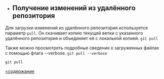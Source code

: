 * ## Получение изменений из удалённого репозитория

Для загрузки изменений из удалённого репозитория используется параметр `pull`. Он скачивает копию текущей ветки с указанного удалённого репозитория и объединяет её с локальной копией.
`git pull`

Также можно просмотреть подробные сведения о загруженных файлах с помощью флага --verbose.
`git pull --verbose`
``` 
git pull
``` 
[<содержание](/radme.md)